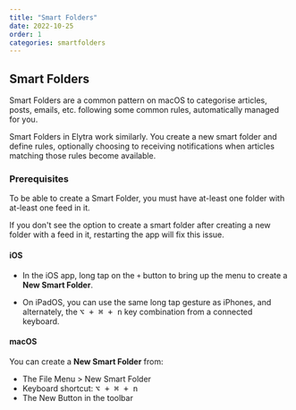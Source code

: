 ```yaml
---
title: "Smart Folders"
date: 2022-10-25
order: 1
categories: smartfolders
---
```


## Smart Folders

Smart Folders are a common pattern on macOS to categorise articles, posts, emails, etc. following some common rules, automatically managed for you. 

Smart Folders in Elytra work similarly. You create a new smart folder and define rules, optionally choosing to receiving notifications when articles matching those rules become available. 

### Prerequisites 

To be able to create a Smart Folder, you must have at-least one folder with at-least one feed in it. 

If you don't see the option to create a smart folder after creating a new folder with a feed in it, restarting the app will fix this issue. 

#### iOS 

- In the iOS app, long tap on the `+` button to bring up the menu to create a **New Smart Folder**. 

- On iPadOS, you can use the same long tap gesture as iPhones, and alternately, the <kbd>⌥ + ⌘ + n</kbd> key combination from a connected keyboard. 

#### macOS 

You can create a **New Smart Folder** from:
- The File Menu > New Smart Folder 
- Keyboard shortcut: <kbd>⌥ + ⌘ + n</kbd>
- The New Button in the toolbar 

